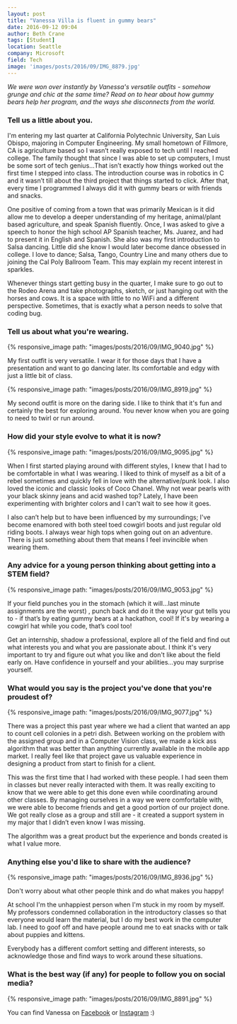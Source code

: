 ```yaml
---
layout: post
title: "Vanessa Villa is fluent in gummy bears"
date: 2016-09-12 09:04
author: Beth Crane
tags: [Student]
location: Seattle
company: Microsoft
field: Tech
image: 'images/posts/2016/09/IMG_8879.jpg'
---
```


*We were won over instantly by Vanessa's versatile outfits - somehow grunge and chic at the same time? Read on to hear about how gummy bears help her program, and the ways she disconnects from the world.*

### Tell us a little about you.

I'm entering my last quarter at California Polytechnic University, San Luis Obispo, majoring in Computer Engineering. My small hometown of Fillmore, CA is agriculture based so I wasn’t really exposed to tech until I reached college. The family thought that since I was able to set up computers, I must be some sort of tech genius...That isn’t exactly how things worked out the first time I stepped into class. The introduction course was in robotics in C and it wasn’t till about the third project that things started to click. After that, every time I programmed I always did it with gummy bears or with friends and snacks.

One positive of coming from a town that was primarily Mexican is it did allow me to develop a deeper understanding of my heritage, animal/plant based agriculture, and speak Spanish fluently. Once, I was asked to give a speech to honor the high school AP Spanish teacher, Ms. Juarez, and had to present it in English and Spanish. She also was my first introduction to Salsa dancing. Little did she know I would later become dance obsessed in college. I love to dance; Salsa, Tango, Country Line and many others due to joining the Cal Poly Ballroom Team. This may explain my recent interest in sparkles.

Whenever things start getting busy in the quarter, I make sure to go out to the Rodeo Arena and take photographs, sketch, or just hanging out with the horses and cows. It is a space with little to no WiFi and a different perspective. Sometimes, that is exactly what a person needs to solve that coding bug.

### Tell us about what you're wearing.

{% responsive_image path: "images/posts/2016/09/IMG_9040.jpg" %}

My first outfit is very versatile. I wear it for those days that I have a presentation and want to go dancing later. Its comfortable and edgy with just a little bit of class.

{% responsive_image path: "images/posts/2016/09/IMG_8919.jpg" %}

My second outfit is more on the daring side. I like to think that it's fun and certainly the best for exploring around. You never know when you are going to need to twirl or run around.

### How did your style evolve to what it is now?

{% responsive_image path: "images/posts/2016/09/IMG_9095.jpg" %}

When I first started playing around with different styles, I knew that I had to be comfortable in what I was wearing. I liked to think of myself as a bit of a rebel sometimes and quickly fell in love with the alternative/punk look. I also loved the iconic and classic looks of Coco Chanel. Why not wear pearls with your black skinny jeans and acid washed top? Lately, I have been experimenting with brighter colors and I can't wait to see how it goes.

I also can’t help but to have been influenced by my surroundings; I've become enamored with both steel toed cowgirl boots and just regular old riding boots. I always wear high tops when going out on an adventure. There is just something about them that means I feel invincible when wearing them.

### Any advice for a young person thinking about getting into a STEM field?

{% responsive_image path: "images/posts/2016/09/IMG_9053.jpg" %}

If your field punches you in the stomach (which it will...last minute assignments are the worst) , punch back and do it the way your gut tells you to - if that’s by eating gummy bears at a hackathon, cool! If it's by wearing a cowgirl hat while you code, that’s cool too!

Get an internship, shadow a professional, explore all of the field and find out what interests you and what you are passionate about. I think it's very important to try and figure out what you like and don't like about the field early on. Have confidence in yourself and your abilities...you may surprise yourself.

### What would you say is the project you've done that you're proudest of?

{% responsive_image path: "images/posts/2016/09/IMG_9077.jpg" %}

There was a project this past year where we had a client that wanted an app to count cell colonies in a petri dish. Between working on the problem with the assigned group and in a Computer Vision class, we made a kick ass algorithm that was better than anything currently available in the mobile app market. I really feel like that project gave us valuable experience in designing a product from start to finish for a client.

This was the first time that I had worked with these people. I had seen them in classes but never really interacted with them. It was really exciting to know that we were able to get this done even while coordinating around other classes. By managing ourselves in a way we were comfortable with, we were able to become friends and get a good portion of our project done. We got really close as a group and still are - it created a support system in my major that I didn’t even know I was missing.

The algorithm was a great product but the experience and bonds created is what I value more.

### Anything else you'd like to share with the audience?

{% responsive_image path: "images/posts/2016/09/IMG_8936.jpg" %}

Don't worry about what other people think and do what makes you happy!

At school I'm the unhappiest person when I'm stuck in my room by myself. My professors condemned collaboration in the introductory classes so that everyone would learn the material, but I do my best work in the computer lab. I need to goof off and have people around me to eat snacks with or talk about puppies and kittens.

Everybody has a different comfort setting and different interests, so acknowledge those and find ways to work around these situations.

### What is the best way (if any) for people to follow you on social media?

{% responsive_image path: "images/posts/2016/09/IMG_8891.jpg" %}

You can find Vanessa on [Facebook](https://www.facebook.com/vanesvilla) or [Instagram](https://www.instagram.com/vanessa_villa239/) :)

 
